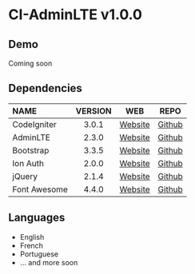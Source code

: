 # CI-AdminLTE v1.0.0

## Demo

Coming soon

## Dependencies
| NAME | VERSION | WEB | REPO |
| :--- | :---: | :---: | :---: |
| CodeIgniter | 3.0.1 | [Website](http://codeigniter.com) | [Github](https://github.com/bcit-ci/CodeIgniter/)
| AdminLTE | 2.3.0 | [Website](https://almsaeedstudio.com) | [Github](https://github.com/almasaeed2010/AdminLTE/)
| Bootstrap | 3.3.5 | [Website](http://getbootstrap.com) | [Github](https://github.com/twbs/bootstrap)
| Ion Auth | 2.0.0 | [Website](http://benedmunds.com/ion_auth) | [Github](https://github.com/benedmunds/CodeIgniter-Ion-Auth)
| jQuery | 2.1.4 | [Website](http://jquery.com) | [Github](https://github.com/jquery/jquery)
| Font Awesome | 4.4.0 | [Website](http://fortawesome.github.io/Font-Awesome/) | [Github](https://github.com/FortAwesome/Font-Awesome)

## Languages
  * English
  * French
  * Portuguese
  * ... and more soon
